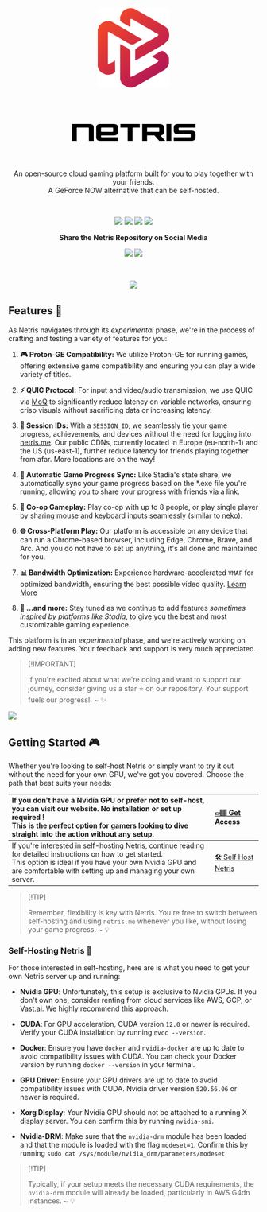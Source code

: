 <div align="center">
<div>

<a href="https://netris.me" >
<img height="160" src="/assets/logo.png">
</a>

</div>

&nbsp;
&nbsp;

<div align="center" >
<h1>
<a href="https://netris.me" >
<picture>
  <source media="(prefers-color-scheme: dark)" srcset="/assets/logo-name-white.png">
  <source media="(prefers-color-scheme: light)" srcset="/assets/logo-name-black.png">
  <img alt="netris logo name" src="/assets/logo-name-black.png">
</picture>

</a>

</h1>

</div>
&nbsp;
&nbsp;

An open-source cloud gaming platform built for you to play together with your friends. <br/> A GeForce NOW alternative that can be self-hosted.<br/>

</div>

&nbsp;
&nbsp;
 <div align="center" >

[![][github-release-shield]][github-release-link]
[![][discord-shield]][discord-link]
[![][github-license-shield]][github-license-link]
[![][github-stars-shield]][github-stars-link]

**Share the Netris Repository on Social Media**

[![][share-x-shield]][share-x-link]
[![][share-reddit-shield]][share-reddit-link]

</div>
&nbsp;
&nbsp;

<div align="center" >

[![][image-overview]][website-link]

</div>

## Features 🌟

As Netris navigates through its _experimental_ phase, we're in the process of crafting and testing a variety of features for you:

1. **🎮 Proton-GE Compatibility:** We utilize Proton-GE for running games, offering extensive game compatibility and ensuring you can play a wide variety of titles.

2. **⚡ QUIC Protocol:** For input and video/audio transmission, we use QUIC via [MoQ][moq-github-url] to significantly reduce latency on variable networks, ensuring crisp visuals without sacrificing data or increasing latency.

3. **🔗 Session IDs:** With a `SESSION_ID`, we seamlessly tie your game progress, achievements, and devices without the need for logging into [netris.me][website-link]. Our public CDNs, currently located in Europe (eu-north-1) and the US (us-east-1), further reduce latency for friends playing together from afar. More locations are on the way!

4. **🔄 Automatic Game Progress Sync:** Like Stadia's state share, we automatically sync your game progress based on the *.exe file you're running, allowing you to share your progress with friends via a link.

5. **👫 Co-op Gameplay:** Play co-op with up to 8 people, or play single player by sharing mouse and keyboard inputs seamlessly (similar to [neko][neko-url]).

6. **🌐 Cross-Platform Play:** Our platform is accessible on any device that can run a Chrome-based browser, including Edge, Chrome, Brave, and Arc. And you do not have to set up anything, it's all done and maintained for you.

7. **📊 Bandwidth Optimization:** Experience hardware-accelerated `VMAF` for optimized bandwidth, ensuring the best possible video quality. [Learn More][vmaf-cuda-link]

8. **🌟 ...and more:** Stay tuned as we continue to add features _sometimes inspired by platforms like Stadia_, to give you the best and most customizable gaming experience.

This platform is in an _experimental_ phase, and we're actively working on adding new features. Your feedback and support is very much appreciated.

> \[!IMPORTANT]
>
> If you're excited about what we're doing and want to support our journey, consider giving us a star ⭐ on our repository. Your support fuels our progress!. \~ ✨


[![][image-star]][github-stars-link]


## Getting Started 🎮

Whether you're looking to self-host Netris or simply want to try it out without the need for your own GPU, we've got you covered. Choose the path that best suits your needs:

<!-- _You can always change your option later without losing game progress_ -->

| If you don't have a Nvidia GPU or prefer not to self-host, you can visit our website. No installation or set up required ! <br/> This is the perfect option for gamers looking to dive straight into the action without any setup. | [👉🏽 Get Access][website-link] |
| :---------------------------------------- | :----------------------------------------------------------------------------------------------------------------- |
| If you're interested in self-hosting Netris, continue reading for detailed instructions on how to get started. <br/> This option is ideal if you have your own Nvidia GPU and are comfortable with setting up and managing your own server. | [🛠️ Self Host Netris](#self-hosting) |

> \[!TIP]
>
> Remember, flexibility is key with Netris. You're free to switch between self-hosting and using `netris.me` whenever you like, without losing your game progress. \~ 💡

### Self-Hosting Netris 🔨

<a name="self-hosting"></a>

For those interested in self-hosting, here are is what you need to get your own Netris server up and running:

- **Nvidia GPU**: Unfortunately, this setup is exclusive to Nvidia GPUs. If you don't own one, consider renting from cloud services like AWS, GCP, or Vast.ai. We highly recommend this approach.

- **CUDA**: For GPU acceleration, CUDA version `12.0` or newer is required. Verify your CUDA installation by running `nvcc --version`.

- **Docker**: Ensure you have `docker` and `nvidia-docker` are up to date to avoid compatibility issues with CUDA. You can check your Docker version by running `docker --version` in your terminal.

- **GPU Driver**: Ensure your GPU drivers are up to date to avoid compatibility issues with CUDA. Nvidia driver version `520.56.06` or newer is required.

- **Xorg Display**: Your Nvidia GPU should not be attached to a running X display server. You can confirm this by running `nvidia-smi`.

- **Nvidia-DRM**: Make sure that the `nvidia-drm` module has been loaded and that the module is loaded with the flag `modeset=1`. Confirm this by running `sudo cat /sys/module/nvidia_drm/parameters/modeset` 

> \[!TIP]
>
> Typically, if your setup meets the necessary CUDA requirements, the `nvidia-drm` module will already be loaded, particularly in AWS G4dn instances. \~ 💡


[github-release-link]: https://github.com/wanjohiryan/netris/releases
[github-release-shield]: https://img.shields.io/github/v/release/wanjohiryan/netris?color=369eff&labelColor=black&logo=github&style=flat-square
[discord-shield]: https://img.shields.io/discord/1080111004698021909?color=5865F2&label=discord&labelColor=black&logo=discord&logoColor=white&style=flat-square
[discord-link]: https://discord.com/invite/Y6etn3qKZ3
[github-license-shield]: https://img.shields.io/github/license/wanjohiryan/netris?color=white&labelColor=black&style=flat-square
[github-license-link]: https://github.com/wanjohiryan/netris/blob/main/LICENSE
[github-stars-shield]: https://img.shields.io/github/stars/wanjohiryan/netris?color=ffcb47&labelColor=black&style=flat-square
[github-stars-link]: https://github.com/wanjohiryan/netris/network/stargazers
[share-x-shield]: https://img.shields.io/badge/-share%20on%20x-black?labelColor=black&logo=x&logoColor=white&style=flat-square
[share-x-link]: https://twitter.com/intent/tweet?text=Hey%2C%20check%20out%20this%20Github%20repository.%20It%20is%20an%20open-source%20self-hosted%20Geforce%20Now%20alternative.&url=https%3A%2F%2Fgithub.com%2Fwanjohiryan%2Fnetris
[share-reddit-shield]: https://img.shields.io/badge/-share%20on%20reddit-black?labelColor=black&logo=reddit&logoColor=white&style=flat-square
[share-reddit-link]: https://www.reddit.com/submit?title=Hey%2C%20check%20out%20this%20Github%20repository.%20It%20is%20an%20open-source%20self-hosted%20Geforce%20Now%20alternative.&url=https%3A%2F%2Fgithub.com%2Fwanjohiryan%2Fnetris
[image-overview]: assets/banner.png
[website-link]: https://netris.me
[neko-url]: https://github.com/m1k1o/neko
[image-star]: assets/star-us.png
[moq-github-url]: https://quic.video
[vmaf-cuda-link]: https://developer.nvidia.com/blog/calculating-video-quality-using-nvidia-gpus-and-vmaf-cuda/